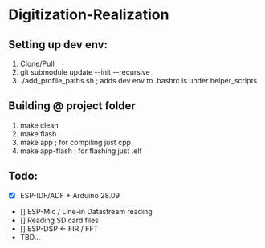 # Digitization-Realization

## Setting up dev env:
1. Clone/Pull
2. git submodule update --init --recursive 
3. ./add_profile_paths.sh ; adds dev env to .bashrc is under helper_scripts

## Building @ project folder
1. make clean
2. make flash
3. make app ; for compiling just cpp
4. make app-flash ; for flashing just .elf 

## Todo:

- [x] ESP-IDF/ADF + Arduino 28.09
- [] ESP-Mic / Line-in Datastream reading
- [] Reading SD card files
- [] ESP-DSP <- FIR / FFT  
- TBD...

